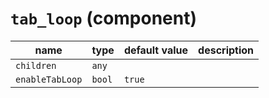 `tab_loop` (component)
======================


| name  | type  | default value  | description  |
|---|---|---|---|
|`children`|`any`|||
|`enableTabLoop`|`bool`|`true`||